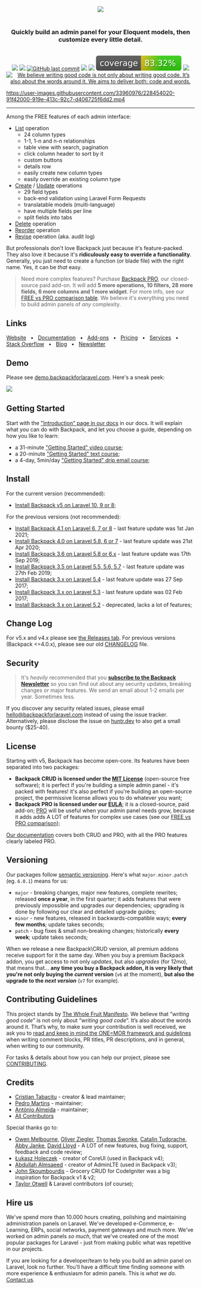 <p align="center">
    <br>
    <br>
    <a href="https://backpackforlaravel.com" title="Backpack Logo"><img src="https://camo.githubusercontent.com/50eeab913baf60d3e0dbc8bd4a7b35e1d18456fad04e353a75a4a444948b1a95/68747470733a2f2f6261636b7061636b666f726c61726176656c2e636f6d2f70726573656e746174696f6e2f696d672f6261636b7061636b2f6c6f676f732f6261636b7061636b5f6c6f676f5f636f6c6f722e706e673f763d32"></a>
    <br>
    <br>
</p>


<h3 align="center">Quickly build an admin panel for your Eloquent models, then customize every little detail.</h3>


<p align="center">
    <br>
    <a href="https://packagist.org/packages/backpack/crud" title="Latest Version on Packagist"><img src="https://img.shields.io/packagist/v/backpack/crud.svg?style=flat-square"></a>
    <a href="https://packagist.org/packages/backpack/crud" title="Total Downloads"><img src="https://img.shields.io/packagist/dt/backpack/crud.svg?style=flat-square"></a>
    <a href="https://github.com/Laravel-Backpack/CRUD/commits/master" title="Last commit"><img alt="GitHub last commit" src="https://img.shields.io/github/last-commit/laravel-backpack/crud"></a>
    <a href="https://scrutinizer-ci.com/g/laravel-backpack/crud" title="Quality Score"><img src="https://img.shields.io/scrutinizer/g/laravel-backpack/crud.svg?style=flat-square"></a>
    <a href="https://styleci.io/repos/53581270" title="Style CI"><img src="https://styleci.io/repos/53581270/shield"></a>
    <a href="https://scrutinizer-ci.com/g/laravel-backpack/crud/code-structure" title="Coverage Status"><img src="https://raw.githubusercontent.com/laravel-backpack/CRUD/coverage-badge-dont-delete/test-coverage.svg"></a>
    <a href="LICENSE.md" title="Software License"><img src="https://img.shields.io/github/license/laravel-backpack/crud?style=flat-square"></a>
    <a href="https://github.com/the-whole-fruit/manifesto"><img src="https://img.shields.io/badge/writing%20standard-the%20whole%20fruit-brightgreen?style=flat-square" title="We believe writing good code is not only about writing good code. It’s also about the words around it. We aims to deliver both: code and words."></a>
</p>



https://user-images.githubusercontent.com/33960976/228454020-91f42000-919e-413c-92c7-d406725f6dd2.mp4


-----

Among the FREE features of each admin interface:
- [List](https://backpackforlaravel.com/docs/5.x/crud-operation-list-entries) operation
   - 24 column types
   - 1-1, 1-n and n-n relationships
   - table view with search, pagination
   - click column header to sort by it
   - custom buttons
   - details row
   - easily create new column types
   - easily override an existing column type
- [Create](https://backpackforlaravel.com/docs/5.x/crud-operation-create) / [Update](https://backpackforlaravel.com/docs/5.x/crud-operation-update) operations
   - 29 field types
   - back-end validation using Laravel Form Requests
   - translatable models (multi-language)
   - have multiple fields per line
   - split fields into tabs
- [Delete](https://backpackforlaravel.com/docs/5.x/crud-operation-delete) operation
- [Reorder](https://backpackforlaravel.com/docs/5.x/crud-operation-reorder) operation
- [Revise](https://backpackforlaravel.com/docs/5.x/crud-operation-revisions) operation (aka. audit log)

But professionals don't love Backpack just because it's feature-packed. They also love it because it's **ridiculously easy to override a functionality**. Generally, you just need to create a function (or blade file) with the right name. Yes, it can be _that_ easy.

> Need more complex features? Purchase [Backpack PRO](https://backpackforlaravel.com/pricing), our closed-source paid add-on. It will add **5 more operations, 10 filters, 28 more fields, 6 more columns and 1 more widget**. For more info, see our [FREE vs PRO comparison table](https://backpackforlaravel.com/docs/5.x/features-free-vs-paid). We believe it's everything you need to build admin panels of _any_ complexity.

## Links

<p align="left">
    <a href="https://backpackforlaravel.com/">Website</a> &nbsp; • &nbsp; 
    <a href="https://backpackforlaravel.com/docs/">Documentation</a> &nbsp; • &nbsp;  
    <a href="https://backpackforlaravel.com/addons">Add-ons</a> &nbsp; • &nbsp; 
    <a href="https://backpackforlaravel.com/pricing">Pricing</a> &nbsp; • &nbsp; 
    <a href="https://backpackforlaravel.com/need-freelancer-or-development-team">Services</a> &nbsp; • &nbsp; 
    <a href="https://stackoverflow.com/questions/tagged/backpack-for-laravel">Stack Overflow</a> &nbsp; • &nbsp; 
    <a href="https://backpackforlaravel.com/articles">Blog</a> &nbsp; • &nbsp; 
    <a href="https://backpackforlaravel.com/newsletter">Newsletter</a>
</p>

## Demo

Please see [demo.backpackforlaravel.com](https://demo.backpackforlaravel.com/admin). Here's a sneak peek:

<a href="https://backpackforlaravel.com/" title="Backpack Screenshots Spread"><img src="https://user-images.githubusercontent.com/1032474/86720524-c5a1d480-c02d-11ea-87ed-d03b0197eb25.gif"></a>

## Getting Started

Start with the ["Introduction" page in our docs](https://backpackforlaravel.com/docs/5.x/introduction) in our docs. It will explain what you can do with Backpack, and let you choose a guide, depending on how you like to learn:
- a 31-minute ["Getting Started" video course](https://backpackforlaravel.com/docs/5.x/getting-started-videos);
- a 20-minute ["Getting Started" text course](https://backpackforlaravel.com/docs/5.x/getting-started-basics);
- a 4-day, 5min/day ["Getting Started" drip email course](https://sendy.digitallyhappy.com/subscription?f=jlldf83763papd2Ifee0838Xs65TkXSvi17yEAuEnJiNj9ct53p5tikGHM4OkvpCeFUCbwcEYRt763ZSTILFXRWWEQ);

## Install

For the current version (recommended):
- [Install Backpack v5 on Laravel 10, 9 or 8](https://backpackforlaravel.com/docs/5.x/installation);

For the previous versions (not recommended):
- [Install Backpack 4.1 on Laravel 6, 7 or 8](https://backpackforlaravel.com/docs/4.1/installation) - last feature update was 1st Jan 2021;
- [Install Backpack 4.0 on Laravel 5.8, 6 or 7](https://backpackforlaravel.com/docs/4.0/installation) - last feature update was 21st Apr 2020;
- [Install Backpack 3.6 on Laravel 5.8 or 6.x](https://backpackforlaravel.com/docs/3.6/installation) - last feature update was 17th Sep 2019;
- [Install Backpack 3.5 on Laravel 5.5, 5.6, 5.7](https://backpackforlaravel.com/docs/3.5/installation) - last feature update was 27th Feb 2019;
- [Install Backpack 3.x on Laravel 5.4](https://laravel-backpack.readme.io/docs/install-on-laravel-54) - last feature update was 27 Sep 2017;
- [Install Backpack 3.x on Laravel 5.3](https://laravel-backpack.readme.io/docs/installation-on-laravel-53) - last feature update was 02 Feb 2017;
- [Install Backpack 3.x on Laravel 5.2](https://laravel-backpack.readme.io/docs/installation) - deprecated, lacks a lot of features;

## Change Log

For v5.x and v4.x please see [the Releases tab](https://github.com/Laravel-Backpack/CRUD/releases). For previous versions (Backpack <=4.0.x), please see our old [CHANGELOG](CHANGELOG.md) file.

## Security

> It's _heavily_ recommended that you **[subscribe to the Backpack Newsletter](http://backpackforlaravel.com/newsletter)** so you can find out about any security updates, breaking changes or major features. We send an email about 1-2 emails per year. Sometimes less.

If you discover any security related issues, please email hello@backpackforlaravel.com instead of using the issue tracker. Alternatively, please disclose the issue on [huntr.dev](https://huntr.dev/) to also get a small bounty ($25-40).

## License

Starting with v5, Backpack has become open-core. Its features have been separated into two packages:
- **Backpack CRUD is licensed under the [MIT License](LICENSE.md)** (open-source free software); it is perfect if you're building a simple admin panel - it's packed with features! it's also perfect if you're building an open-source project, the permissive license allows you to do whatever you want;
- **Backpack PRO is licensed under our [EULA](https://backpackforlaravel.com/eula)**; it is a closed-source, paid add-on; [PRO](https://backpackforlaravel.com/products/pro) will be useful when your admin panel needs grow, because it adds adds A LOT of features for complex use cases (see our [FREE vs PRO comparison](https://backpackforlaravel.com/docs/5.x/features-free-vs-paid));

[Our documentation](https://backpackforlaravel.com/docs) covers both CRUD and PRO, with all the PRO features clearly labeled <span class="badge badge-pill badge-info">PRO</span>.

<a name="versioning"></a>
## Versioning

Our packages follow [semantic versioning](https://semver.org/). Here's what `major.minor.patch` (eg. `6.0.1`) means for us:
- `major` - breaking changes, major new features, complete rewrites; released **once a year**, in the first quarter; it adds features that were previously impossible and upgrades our dependencies; upgrading is done by following our clear and detailed upgrade guides;
- `minor` - new features, released in backwards-compatible ways; **every few months**; update takes seconds;
- `patch` - bug fixes & small non-breaking changes; historically **every week**; update takes seconds;

When we release a new Backpack\CRUD version, all premium addons receive support for it the same day. When you buy a premium Backpack addon, you get access to not only _updates_, but also _upgrades_ (for 12mo), that means that... **any time you buy a Backpack addon, it is very likely that you're not only buying the _current_ version** (`v6` at the moment), **but also the upgrade to the _next version_** (`v7` for example).

## Contributing Guidelines

This project stands by [The Whole Fruit Manifesto](https://github.com/the-whole-fruit/manifesto). We believe that “_writing good code_” is not only about “_writing good code_”. It’s also about the words around it. That’s why, to make sure your contribution is well received, we ask you to [read and keep in mind the ONE=MOR framework and guidelines](https://github.com/the-whole-fruit/manifesto) when writing comment blocks, PR titles, PR descriptions, and in general, when writing to our community. 

For tasks & details about how you can help our project, please see [CONTRIBUTING](CONTRIBUTING.md).

## Credits

- [Cristian Tabacitu](http://tabacitu.ro) - creator & lead maintainer;
- [Pedro Martins](https://github.com/pxpm) - maintainer;
- [António Almeida](https://github.com/promatik) - maintainer;
- [All Contributors][link-contributors]

Special thanks go to:
- [Owen Melbourne](https://github.com/OwenMelbz), [Oliver Ziegler](https://github.com/OliverZiegler), [Thomas Swonke](https://github.com/tswonke), [Catalin Tudorache](https://github.com/tumf87), [Abby Janke](https://github.com/AbbyJanke), [David Lloyd](https://github.com/lloy0076) - A LOT of new features, bug fixing, support, feedback and code review;
- [Łukasz Holeczek](https://coreui.io/) - creator of CoreUI (used in Backpack v4);
- [Abdullah Almsaeed](https://adminlte.io/) - creator of AdminLTE (used in Backpack v3);
- [John Skoumbourdis](http://www.grocerycrud.com/) - Grocery CRUD for CodeIgniter was a big inspiration for Backpack v1 & v2;
- [Taylor Otwell](https://github.com/taylorotwell) & Laravel contributors (of course);

## Hire us

We've spend more than 10.000 hours creating, polishing and maintaining administration panels on Laravel. We've developed e-Commerce, e-Learning, ERPs, social networks, payment gateways and much more. We've worked on admin panels _so much_, that we've created one of the most popular packages for Laravel - just from making public what was repetitive in our projects.

If you are looking for a developer/team to help you build an admin panel on Laravel, look no further. You'll have a difficult time finding someone with more experience & enthusiasm for admin panels. This is _what we do_. [Contact us](https://backpackforlaravel.com/need-freelancer-or-development-team).



[ico-version]: https://img.shields.io/packagist/v/dick/crud.svg?style=flat-square
[ico-license]: https://img.shields.io/badge/license-MIT-brightgreen.svg?style=flat-square
[ico-downloads]: https://img.shields.io/packagist/dt/tabacitu/crud.svg?style=flat-square

[link-packagist]: https://packagist.org/packages/backpack/crud
[link-downloads]: https://packagist.org/packages/backpack/crud
[link-author]: https://tabacitu.ro
[link-contributors]: ../../contributors
